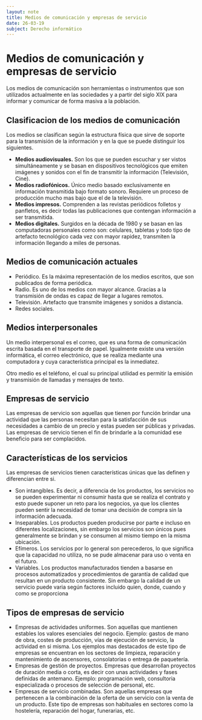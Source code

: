```yaml
---
layout: note
title: Medios de comunicación y empresas de servicio
date: 26-03-19
subject: Derecho informático
---
```


# Medios de comunicación y empresas de servicio

Los medios de comunicación son herramientas o instrumentos que son utilizados actualmente en las sociedades y a partir del siglo XIX para informar y comunicar de forma masiva a la población.



## Clasificacion de los medios de comunicación

Los medios se clasifican según la estructura física que sirve de soporte para la transmisión de la información y en la que se puede distinguir los siguientes.

-  **Medios audiovisuales.** Son los que se pueden escuchar y ser vistos simultáneamente y se basan en dispositivos tecnológicos que emiten imágenes y sonidos con el fin de transmitir la información (Televisión, Cine).
-  **Medios radiofónicos.** Único medio basado exclusivamente en información transmitida bajo formato sonoro. Requiere un proceso de producción mucho mas bajo que el de la televisión.
-  **Medios impresos.** Comprenden a las revistas periódicos folletos y panfletos, es decir todas las publicaciones que contengan información a ser transmitida.
-  **Medios digitales.** Surgidos en la década de 1980 y se basan en las computadoras personales como son: celulares, tabletas y todo tipo de artefacto tecnológico cada vez con mayor rapidez, transmiten la información  llegando a miles de personas.

## Medios de comunicación actuales

-  Periódico. Es la máxima representación de los medios escritos, que son publicados de forma periódica.
-  Radio. Es uno de los medios con mayor alcance. Gracias a la transmisión de ondas es capaz de llegar a lugares remotos. 
-  Televisión. Artefacto que transmite imágenes y sonidos a distancia.
-  Redes sociales.

## Medios interpersonales

Un medio interpersonal es el correo, que es una forma de comunicación escrita basada en el transporte de papel. Igualmente existe una versión informática, el correo electrónico, que se realiza mediante una computadora y cuya característica principal es la inmediatez.

Otro medio es el teléfono, el cual su principal utilidad es permitir la emisión y transmisión de llamadas y mensajes de texto.

## Empresas de servicio

Las empresas de servicio son aquellas que tienen por función brindar una actividad que las personas necesitan para la satisfacción de sus necesidades a cambio de un precio y estas pueden ser públicas y privadas. Las empresas de servicio tienen el fin de brindarle a la comunidad ese beneficio para ser complacidos. 

## Características de los servicios 

Las empresas de servicios tienen características únicas que las definen y diferencian entre si.

-  Son intangibles. Es decir, a diferencia de los productos, los servicios no se pueden experimentar ni consumir hasta que se realiza el contrato y esto puede suponer un reto para los negocios, ya que los clientes pueden sentir la necesidad de tomar una decisión de compra sin la información adecuada.
-  Inseparables. Los productos pueden producirse por parte e incluso en diferentes localizaciones, sin embargo los servicios son únicos pues generalmente se brindan y se consumen al mismo tiempo en la misma ubicación.
-  Efímeros. Los servicios por lo general son perecederos, lo que significa que la capacidad no utiliza, no se pude almacenar para uso o venta en el futuro.
-  Variables. Los productos manufacturados tienden a basarse en procesos automatizados y procedimientos de garantía de calidad que resultan en un producto consistente. Sin embargo la calidad de un servicio puede varia según factores incluido quien, donde, cuando y como se proporciona

## Tipos de empresas de servicio

-  Empresas de actividades uniformes. Son aquellas que mantienen estables los valores esenciales del negocio. Ejemplo: gastos de mano de obra, costes de producción, vías de ejecución de servicio, la actividad en si misma. Los ejemplos mas destacados de este tipo de empresas se encuentran en los sectores de limpieza, reparación y mantenimiento de ascensores, consolatorias o entrega de paquetería.
-  Empresas de gestión de proyectos. Empresas que desarrollan proyectos de duración media o corta, es decir con unas actividades y fases definidas de antemano. Ejemplo: programación web, consultoria especializada o procesos de selección de personal, etc.
-  Empresas de servicio combinadas. Son aquellas empresas que pertenecen a la combinación de la oferta de un servicio con la venta de un producto. Este tipo de empresas son habituales en sectores como la hostelería, reparación del hogar, funerarias, etc.